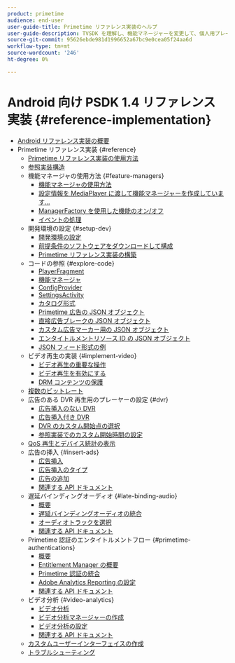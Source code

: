```yaml
---
product: primetime
audience: end-user
user-guide-title: Primetime リファレンス実装のヘルプ
user-guide-description: TVSDK を理解し、機能マネージャーを変更して、個人用プレーヤーをカスタマイズします。
source-git-commit: 95626ebde981d1996652a67bc9e0cea05f24aa6d
workflow-type: tm+mt
source-wordcount: '246'
ht-degree: 0%

---
```



# Android 向け PSDK 1.4 リファレンス実装 {#reference-implementation}

+ [Android リファレンス実装の概要](home.md)
+ Primetime リファレンス実装 {#reference}
   + [Primetime リファレンス実装の使用方法](ref-implementation/how-to-use-ref-player.md)
   + [参照実装構造](ref-implementation/ref-player-structure.md)
   + 機能マネージャの使用方法 {#feature-managers}
      + [機能マネージャの使用方法](ref-implementation/using-feature-managers/how-to-use-feature-managers.md)
      + [設定情報を MediaPlayer に渡して機能マネージャーを作成しています…](ref-implementation/using-feature-managers/creating-feature-managers.md)
      + [ManagerFactory を使用した機能のオン/オフ](ref-implementation/using-feature-managers/turning-features-on-off.md)
      + [イベントの処理](ref-implementation/using-feature-managers/handling-events.md)
   + 開発環境の設定 {#setup-dev}
      + [開発環境の設定](set-up-dev-environment/set-up-dev-environment-overview.md)
      + [前提条件のソフトウェアをダウンロードして構成](set-up-dev-environment/download-prereqs-android.md)
      + [Primetime リファレンス実装の構築](set-up-dev-environment/install-the-ref-player-project.md)
   + コードの参照 {#explore-code}
      + [PlayerFragment](set-up-dev-environment/exploring-code/player-fragment.md)
      + [機能マネージャ](set-up-dev-environment/exploring-code/about-psdk-feature-managers.md)
      + [ConfigProvider](set-up-dev-environment/exploring-code/config-provider.md)
      + [SettingsActivity](set-up-dev-environment/exploring-code/settings-activity.md)
      + [カタログ形式](set-up-dev-environment/exploring-code/catalog-format.md)
      + [Primetime 広告の JSON オブジェクト](set-up-dev-environment/exploring-code/json-pt-ads.md)
      + [直接広告ブレークの JSON オブジェクト](set-up-dev-environment/exploring-code/json-direct-ad-breaks.md)
      + [カスタム広告マーカー用の JSON オブジェクト](set-up-dev-environment/exploring-code/json-custom-ad-markers.md)
      + [エンタイトルメントリソース ID の JSON オブジェクト](set-up-dev-environment/exploring-code/json-entitlement-resource-id.md)
      + [JSON フィード形式の例](set-up-dev-environment/exploring-code/example-json-feed-format.md)
   + ビデオ再生の実装 {#implement-video}
      + [ビデオ再生の重要な操作](implement-video-playback/video-playback.md)
      + [ビデオ再生を有効にする](implement-video-playback/enable-video-playback.md)
      + [DRM コンテンツの保護](implement-video-playback/content-protection.md)
   + [複数のビットレート](implement-video-playback/mbr.md)
   + 広告のある DVR 再生用のプレーヤーの設定 {#dvr}
      + [広告挿入のない DVR](implement-video-playback/dvr/dvr-without-ad-insertion.md)
      + [広告挿入付き DVR](implement-video-playback/dvr/dvr-with-ad-insertion.md)
      + [DVR のカスタム開始点の選択](implement-video-playback/dvr/dvr-custom-start-point.md)
      + [参照実装でのカスタム開始時間の設定](implement-video-playback/dvr/set-custom-start-time-dvr.md)
   + [QoS 再生とデバイス統計の表示](implement-video-playback/qos-statistics.md)
   + 広告の挿入 {#insert-ads}
      + [広告挿入](insert-ads/ad-insertion.md)
      + [広告挿入のタイプ](insert-ads/ad-insertion-types.md)
      + [広告の追加](insert-ads/add-advertising.md)
      + [関連する API ドキュメント](insert-ads/aps-callbacks-ad-insertion.md)
   + 遅延バインディングオーディオ {#late-binding-audio}
      + [概要](late-binding-audio/late-binding-audio-overview.md)
      + [遅延バインディングオーディオの統合](late-binding-audio/aa-enable.md)
      + [オーディオトラックを選択](late-binding-audio/select-audio-tracks.md)
      + [関連する API ドキュメント](late-binding-audio/aa-api-callbacks.md)
   + Primetime 認証のエンタイトルメントフロー {#primetime-authentications}
      + [概要](paytvpass-entitlement/paytvpass-entitlement-overview.md)
      + [Entitlement Manager の概要](paytvpass-entitlement/entitlement-overvivew.md)
      + [Primetime 認証の統合](paytvpass-entitlement/integrate-pass.md)
      + [Adobe Analytics Reporting の設定](paytvpass-entitlement/pass-analytics-setup.md)
      + [関連する API ドキュメント](paytvpass-entitlement/pass-apis-callbacks.md)
   + ビデオ分析 {#video-analytics}
      + [ビデオ分析](video-analytics/video-analytics-overview.md)
      + [ビデオ分析マネージャーの作成](video-analytics/create-video-analytics-manager.md)
      + [ビデオ分析の設定](video-analytics/configure-video-analytics-manager.md)
      + [関連する API ドキュメント](video-analytics/va-apis-callbacks.md)
   + [カスタムユーザーインターフェイスの作成](build-custom-ui.md)
   + [トラブルシューティング](troubleshooting.md)
